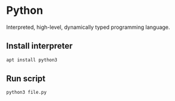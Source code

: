 # Python

Interpreted, high-level, dynamically typed programming language. 


## Install interpreter

```bash
apt install python3
```

## Run script

```bash
python3 file.py
```